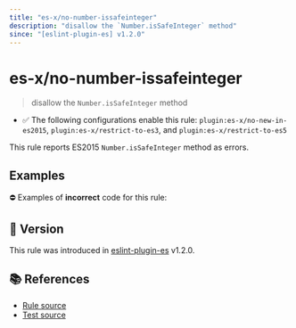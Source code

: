 ```yaml
---
title: "es-x/no-number-issafeinteger"
description: "disallow the `Number.isSafeInteger` method"
since: "[eslint-plugin-es] v1.2.0"
---
```


# es-x/no-number-issafeinteger
> disallow the `Number.isSafeInteger` method

- ✅ The following configurations enable this rule: `plugin:es-x/no-new-in-es2015`, `plugin:es-x/restrict-to-es3`, and `plugin:es-x/restrict-to-es5`

This rule reports ES2015 `Number.isSafeInteger` method as errors.

## Examples

⛔ Examples of **incorrect** code for this rule:

<eslint-playground type="bad" code="/*eslint es-x/no-number-issafeinteger: error */
const b = Number.isSafeInteger(value)
" />

## 🚀 Version

This rule was introduced in [eslint-plugin-es] v1.2.0.

[eslint-plugin-es]: https://github.com/mysticatea/eslint-plugin-es

## 📚 References

- [Rule source](https://github.com/ota-meshi/eslint-plugin-es-x/blob/master/lib/rules/no-number-issafeinteger.js)
- [Test source](https://github.com/ota-meshi/eslint-plugin-es-x/blob/master/tests/lib/rules/no-number-issafeinteger.js)
